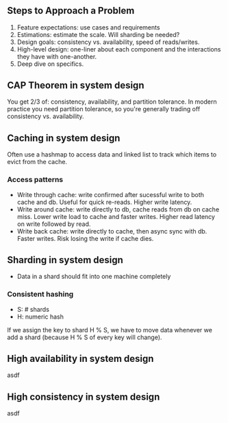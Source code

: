 #

## Steps to Approach a Problem

1. Feature expectations: use cases and requirements
2. Estimations: estimate the scale. Will sharding be needed?
3. Design goals: consistency vs. availability, speed of reads/writes. 
4. High-level design: one-liner about each component and the interactions they have with one-another.
5. Deep dive on specifics.

## CAP Theorem in system design

You get 2/3 of: consistency, availability, and partition tolerance. In modern practice you need partition tolerance, so you're generally trading off consistency vs. availability.


## Caching in system design

Often use a hashmap to access data and linked list to track which items to evict from the cache.

### Access patterns

* Write through cache: write confirmed after sucessful write to both cache and db. Useful for quick re-reads. Higher write latency.
* Write around cache: write directly to db, cache reads from db on cache miss. Lower write load to cache and faster writes. Higher read latency on write followed by read.
* Write back cache: write directly to cache, then async sync with db. Faster writes. Risk losing the write if cache dies.


## Sharding in system design

* Data in a shard should fit into one machine completely

### Consistent hashing

* S: # shards
* H: numeric hash

If we assign the key to shard H % S, we have to move data whenever we add a shard (because H % S of every key will change).

## High availability in system design

asdf

## High consistency in system design

asdf